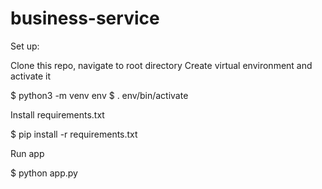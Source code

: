 # business-service

Set up:

Clone this repo, navigate to root directory
Create virtual environment and activate it

$ python3 -m venv env
$ . env/bin/activate

Install requirements.txt

$ pip install -r requirements.txt

Run app

$ python app.py

